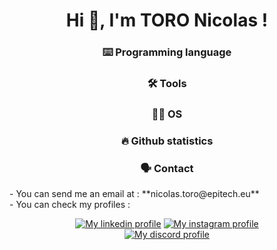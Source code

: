 <h1 align="center">Hi 👋, I'm TORO Nicolas !</h1>

<h3 align="center">⌨️ Programming language</h3>


<h3 align="center">🛠 Tools</h3>

<h3 align="center">👨‍💻 OS</h3>

<h3 align="center">🔥 Github statistics</h3>

<h3 align="center">🗣 Contact</h3>
    - You can send me an email at : **nicolas.toro@epitech.eu**<br>
    - You can check my profiles :
<p align="center">
    <a href="https://discord.com/invite/nt_games"><img src="https://img.shields.io/badge/LinkedIn-0077B5?style=for-the-badge&logo=linkedin&logoColor=white" alt="My linkedin profile" title ="My linkedin profile"></a>
    <a href="https://discord.com/invite/nt_games"><img src="https://img.shields.io/badge/Instagram-E4405F?style=for-the-badge&logo=instagram&logoColor=white" alt="My instagram profile" title ="My instragram profile"></a>
    <br>
    <a href="https://discord.com/invite/nt_games"><img src="https://lanyard-profile-readme.vercel.app/api/375570065262903297" alt="My discord profile" title ="My discord profile"></a>
</p>

